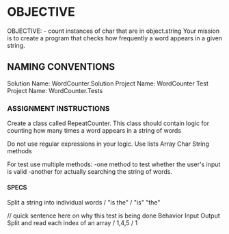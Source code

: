 # OBJECTIVE

OBJECTIVE: - count instances of char that are in object.string
Your mission is to create a program that checks how frequently a word appears in a given string.

## NAMING CONVENTIONS

Solution Name: WordCounter.Solution
Project Name: WordCounter
Test Project Name: WordCounter.Tests

### ASSIGNMENT INSTRUCTIONS

Create a class called RepeatCounter. This class should contain logic for counting
how many times a word appears in a string of words

Do not use regular expressions in your logic.
Use lists Array Char String methods

For test use multiple methods:
-one method to test whether the user's input is valid
-another for actually searching the string of words.

#### SPECS

Split a string into individual words / "is the" / "is" "the"



// quick sentence here on why this test is being done
          Behavior		                 Input  Output
Split and read each index of an array / 1,4,5 / 1
